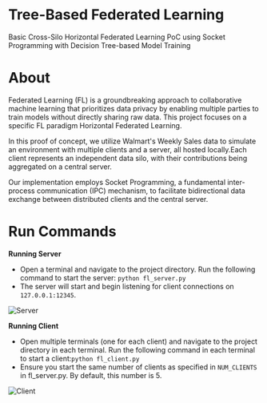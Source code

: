 # Tree-Based Federated Learning
Basic Cross-Silo Horizontal Federated Learning PoC using Socket Programming with Decision Tree-based Model Training

# About
Federated Learning (FL) is a groundbreaking approach to collaborative machine learning that prioritizes data privacy by enabling multiple parties to train models without directly sharing raw data. This project focuses on a specific FL paradigm Horizontal Federated Learning.

In this proof of concept, we utilize Walmart's Weekly Sales data to simulate an environment with multiple clients and a server, all hosted locally.Each client represents an independent data silo, with their contributions being aggregated on a central server.


Our implementation employs Socket Programming, a fundamental inter-process communication (IPC) mechanism, to facilitate bidirectional data exchange between distributed clients and the central server.

# Run Commands
**Running Server**
- Open a terminal and navigate to the project directory. Run the following command to start the server: `python fl_server.py`
- The server will start and begin listening for client connections on `127.0.0.1:12345`.
  
![Server](https://github.com/gadmin7/tree-based-federated-learning/blob/main/Screenshot%20(1893).png)

**Running Client**
- Open multiple terminals (one for each client) and navigate to the project directory in each terminal. Run the following command in each terminal to start a client:`python fl_client.py`
- Ensure you start the same number of clients as specified in `NUM_CLIENTS` in fl_server.py. By default, this number is 5.
  
![Client](https://github.com/gadmin7/tree-based-federated-learning/blob/main/Screenshot%20(1894).png)
